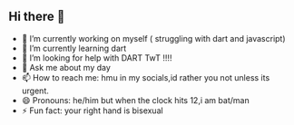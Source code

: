 ## Hi there 👋

- 🔭 I’m currently working on myself ( struggling with dart and javascript)
- 🌱 I’m currently learning dart
- 🤔 I’m looking for help with DART TwT !!!!
- 💬 Ask me about my day 
- 📫 How to reach me: hmu in my socials,id rather you not unless its urgent.
- 😄 Pronouns: he/him but when the clock hits 12,i am bat/man
- ⚡ Fun fact: your right hand is bisexual

